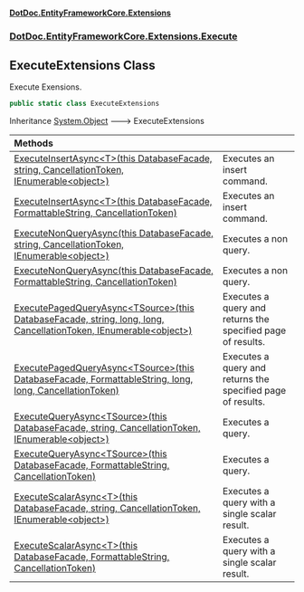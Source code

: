 #### [DotDoc\.EntityFrameworkCore\.Extensions](Home 'Home')
### [DotDoc\.EntityFrameworkCore\.Extensions\.Execute](DotDoc.EntityFrameworkCore.Extensions.Execute 'DotDoc\.EntityFrameworkCore\.Extensions\.Execute')

## ExecuteExtensions Class

Execute Exensions\.

```csharp
public static class ExecuteExtensions
```

Inheritance [System\.Object](https://learn.microsoft.com/en-us/dotnet/api/system.object 'System\.Object') &#129106; ExecuteExtensions

| Methods | |
| :--- | :--- |
| [ExecuteInsertAsync&lt;T&gt;\(this DatabaseFacade, string, CancellationToken, IEnumerable&lt;object&gt;\)](ExecuteExtensions.ExecuteInsertAsync#DotDoc.EntityFrameworkCore.Extensions.Execute.ExecuteExtensions.ExecuteInsertAsync_T_(thisMicrosoft.EntityFrameworkCore.Infrastructure.DatabaseFacade,string,System.Threading.CancellationToken,System.Collections.Generic.IEnumerable_object_) 'DotDoc\.EntityFrameworkCore\.Extensions\.Execute\.ExecuteExtensions\.ExecuteInsertAsync\<T\>\(this Microsoft\.EntityFrameworkCore\.Infrastructure\.DatabaseFacade, string, System\.Threading\.CancellationToken, System\.Collections\.Generic\.IEnumerable\<object\>\)') | Executes an insert command\. |
| [ExecuteInsertAsync&lt;T&gt;\(this DatabaseFacade, FormattableString, CancellationToken\)](ExecuteExtensions.ExecuteInsertAsync#DotDoc.EntityFrameworkCore.Extensions.Execute.ExecuteExtensions.ExecuteInsertAsync_T_(thisMicrosoft.EntityFrameworkCore.Infrastructure.DatabaseFacade,System.FormattableString,System.Threading.CancellationToken) 'DotDoc\.EntityFrameworkCore\.Extensions\.Execute\.ExecuteExtensions\.ExecuteInsertAsync\<T\>\(this Microsoft\.EntityFrameworkCore\.Infrastructure\.DatabaseFacade, System\.FormattableString, System\.Threading\.CancellationToken\)') | Executes an insert command\. |
| [ExecuteNonQueryAsync\(this DatabaseFacade, string, CancellationToken, IEnumerable&lt;object&gt;\)](ExecuteExtensions.ExecuteNonQueryAsync#DotDoc.EntityFrameworkCore.Extensions.Execute.ExecuteExtensions.ExecuteNonQueryAsync(thisMicrosoft.EntityFrameworkCore.Infrastructure.DatabaseFacade,string,System.Threading.CancellationToken,System.Collections.Generic.IEnumerable_object_) 'DotDoc\.EntityFrameworkCore\.Extensions\.Execute\.ExecuteExtensions\.ExecuteNonQueryAsync\(this Microsoft\.EntityFrameworkCore\.Infrastructure\.DatabaseFacade, string, System\.Threading\.CancellationToken, System\.Collections\.Generic\.IEnumerable\<object\>\)') | Executes a non query\. |
| [ExecuteNonQueryAsync\(this DatabaseFacade, FormattableString, CancellationToken\)](ExecuteExtensions.ExecuteNonQueryAsync#DotDoc.EntityFrameworkCore.Extensions.Execute.ExecuteExtensions.ExecuteNonQueryAsync(thisMicrosoft.EntityFrameworkCore.Infrastructure.DatabaseFacade,System.FormattableString,System.Threading.CancellationToken) 'DotDoc\.EntityFrameworkCore\.Extensions\.Execute\.ExecuteExtensions\.ExecuteNonQueryAsync\(this Microsoft\.EntityFrameworkCore\.Infrastructure\.DatabaseFacade, System\.FormattableString, System\.Threading\.CancellationToken\)') | Executes a non query\. |
| [ExecutePagedQueryAsync&lt;TSource&gt;\(this DatabaseFacade, string, long, long, CancellationToken, IEnumerable&lt;object&gt;\)](ExecuteExtensions.ExecutePagedQueryAsync#DotDoc.EntityFrameworkCore.Extensions.Execute.ExecuteExtensions.ExecutePagedQueryAsync_TSource_(thisMicrosoft.EntityFrameworkCore.Infrastructure.DatabaseFacade,string,long,long,System.Threading.CancellationToken,System.Collections.Generic.IEnumerable_object_) 'DotDoc\.EntityFrameworkCore\.Extensions\.Execute\.ExecuteExtensions\.ExecutePagedQueryAsync\<TSource\>\(this Microsoft\.EntityFrameworkCore\.Infrastructure\.DatabaseFacade, string, long, long, System\.Threading\.CancellationToken, System\.Collections\.Generic\.IEnumerable\<object\>\)') | Executes a query and returns the specified page of results\. |
| [ExecutePagedQueryAsync&lt;TSource&gt;\(this DatabaseFacade, FormattableString, long, long, CancellationToken\)](ExecuteExtensions.ExecutePagedQueryAsync#DotDoc.EntityFrameworkCore.Extensions.Execute.ExecuteExtensions.ExecutePagedQueryAsync_TSource_(thisMicrosoft.EntityFrameworkCore.Infrastructure.DatabaseFacade,System.FormattableString,long,long,System.Threading.CancellationToken) 'DotDoc\.EntityFrameworkCore\.Extensions\.Execute\.ExecuteExtensions\.ExecutePagedQueryAsync\<TSource\>\(this Microsoft\.EntityFrameworkCore\.Infrastructure\.DatabaseFacade, System\.FormattableString, long, long, System\.Threading\.CancellationToken\)') | Executes a query and returns the specified page of results\. |
| [ExecuteQueryAsync&lt;TSource&gt;\(this DatabaseFacade, string, CancellationToken, IEnumerable&lt;object&gt;\)](ExecuteExtensions.ExecuteQueryAsync#DotDoc.EntityFrameworkCore.Extensions.Execute.ExecuteExtensions.ExecuteQueryAsync_TSource_(thisMicrosoft.EntityFrameworkCore.Infrastructure.DatabaseFacade,string,System.Threading.CancellationToken,System.Collections.Generic.IEnumerable_object_) 'DotDoc\.EntityFrameworkCore\.Extensions\.Execute\.ExecuteExtensions\.ExecuteQueryAsync\<TSource\>\(this Microsoft\.EntityFrameworkCore\.Infrastructure\.DatabaseFacade, string, System\.Threading\.CancellationToken, System\.Collections\.Generic\.IEnumerable\<object\>\)') | Executes a query\. |
| [ExecuteQueryAsync&lt;TSource&gt;\(this DatabaseFacade, FormattableString, CancellationToken\)](ExecuteExtensions.ExecuteQueryAsync#DotDoc.EntityFrameworkCore.Extensions.Execute.ExecuteExtensions.ExecuteQueryAsync_TSource_(thisMicrosoft.EntityFrameworkCore.Infrastructure.DatabaseFacade,System.FormattableString,System.Threading.CancellationToken) 'DotDoc\.EntityFrameworkCore\.Extensions\.Execute\.ExecuteExtensions\.ExecuteQueryAsync\<TSource\>\(this Microsoft\.EntityFrameworkCore\.Infrastructure\.DatabaseFacade, System\.FormattableString, System\.Threading\.CancellationToken\)') | Executes a query\. |
| [ExecuteScalarAsync&lt;T&gt;\(this DatabaseFacade, string, CancellationToken, IEnumerable&lt;object&gt;\)](ExecuteExtensions.ExecuteScalarAsync#DotDoc.EntityFrameworkCore.Extensions.Execute.ExecuteExtensions.ExecuteScalarAsync_T_(thisMicrosoft.EntityFrameworkCore.Infrastructure.DatabaseFacade,string,System.Threading.CancellationToken,System.Collections.Generic.IEnumerable_object_) 'DotDoc\.EntityFrameworkCore\.Extensions\.Execute\.ExecuteExtensions\.ExecuteScalarAsync\<T\>\(this Microsoft\.EntityFrameworkCore\.Infrastructure\.DatabaseFacade, string, System\.Threading\.CancellationToken, System\.Collections\.Generic\.IEnumerable\<object\>\)') | Executes a query with a single scalar result\. |
| [ExecuteScalarAsync&lt;T&gt;\(this DatabaseFacade, FormattableString, CancellationToken\)](ExecuteExtensions.ExecuteScalarAsync#DotDoc.EntityFrameworkCore.Extensions.Execute.ExecuteExtensions.ExecuteScalarAsync_T_(thisMicrosoft.EntityFrameworkCore.Infrastructure.DatabaseFacade,System.FormattableString,System.Threading.CancellationToken) 'DotDoc\.EntityFrameworkCore\.Extensions\.Execute\.ExecuteExtensions\.ExecuteScalarAsync\<T\>\(this Microsoft\.EntityFrameworkCore\.Infrastructure\.DatabaseFacade, System\.FormattableString, System\.Threading\.CancellationToken\)') | Executes a query with a single scalar result\. |

